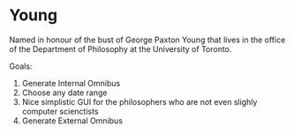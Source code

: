 Young
=====
Named in honour of the bust of George Paxton Young that lives in the office of the Department of Philosophy at the University of Toronto.

Goals:
1. Generate Internal Omnibus
2. Choose any date range
3. Nice simplistic GUI for the philosophers who are not even slighly computer scienctists
3. Generate External Omnibus
